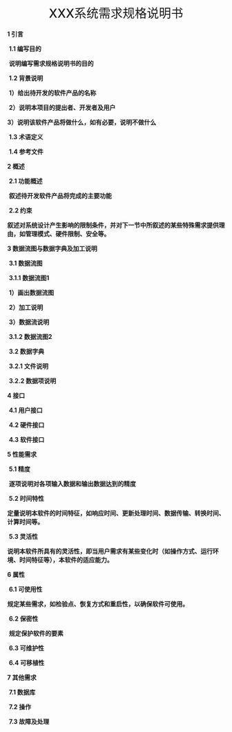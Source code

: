 <h1 align="center" style="font-weight: 500;">XXX系统需求规格说明书</h1>

**1	引言**

​	**1.1	编写目的**

​			**说明编写需求规格说明书的目的**

​	**1.2	背景说明**

​			**1）给出待开发的软件产品的名称**

​			**2）说明本项目的提出者、开发者及用户**

​			**3）说明该软件产品将做什么，如有必要，说明不做什么**

​	**1.3	术语定义**

​	**1.4	参考文件**

**2	概述**

​	**2.1	功能概述**

​			**叙述待开发软件产品将完成的主要功能**

​	**2.2	约束**

​			**叙述对系统设计产生影响的限制条件，并对下一节中所叙述的某些特殊需求提供理由，如管理模式、硬件限制、安全等。**

**3	数据流图与数据字典及加工说明**

​	**3.1	数据流图**

​			**3.1.1	数据流图1**

​					**1）画出数据流图**

​					**2）加工说明**

​						**3）数据流说明**

​			**3.1.2	数据流图2**

​	**3.2	数据字典**

​			**3.2.1	文件说明**

​			**3.2.2	数据项说明**

**4	接口**

​	**4.1	用户接口**

​	**4.2	硬件接口**

​	**4.3	软件接口**

**5	性能需求**

​	**5.1	精度**

​		**逐项说明对各项输入数据和输出数据达到的精度**

​	**5.2	时间特性**

​		**定量说明本软件的时间特征，如响应时间、更新处理时间、数据传输、转换时间、计算时间等。**

​	**5.3	灵活性**

​		**说明本软件所具有的灵活性，即当用户需求有某些变化时（如操作方式、运行环境、时间特征等），本软件的适应能力。**

**6	属性**

​	**6.1	可使用性**

​		**规定某些需求，如检验点、恢复方式和重启性，以确保软件可使用。**

​	**6.2	保密性**

​		**规定保护软件的要素**

​	**6.3	可维护性**

​	**6.4	可移植性**

**7	其他需求**

​	**7.1	数据库**

​	**7.2	操作**

​	**7.3	故障及处理**